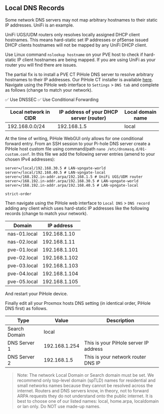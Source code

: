 <h2>Local DNS Records</h2>

Some network DNS servers may not map arbitrary hostnames to their static IP addresses. UniFi is an example.

UniFi UGS/UDM routers only resolves locally assigned DHCP client hostnames. This means hard-static set IP addresses or pfSense issued DHCP clients hostnames will not be mapped by any UniFi DHCP client.

Use Linux command `nslookup hostname` on your PVE host to check if hard-static IP client hostnames are being mapped. If you are using UniFi as your router you will find there are issues.

The partial fix is to install a PVE CT PiHole DNS server to resolve arbitrary hostnames to their IP addresses. Our PiHole CT installer is available [here](https://github.com/ahuacate/pve-homelab). Navigate using the PiHole web interface to `Settings` > `DNS tab` and complete as follows (change to match your network).

:white_check_mark: Use DNSSEC
:white_check_mark: Use Conditional Forwarding

|Local network in CIDR|IP address of your DHCP server (router)|Local domain name
|----|----|----
|192.168.0.0/24|192.168.1.5|local

At the time of writing, PiHole WebGUI only allows for one conditional forward entry. From an SSH session to your Pi-hole DNS server create a PiHole host custom file using command/path `nano /etc/dnsmasq.d/01-custom.conf`. In this file we add the following server entries (amend to your chosen IPv4 addresses):

```
server=/local/192.168.30.5 # LAN-vpngate-world
server=/local/192.168.40.5 # LAN-vpngate-local
server=/168.192.in-addr.arpa/192.168.1.5 # UniFi UGS/UDM router
server=/168.192.in-addr.arpa/192.168.30.5 # LAN-vpngate-world
server=/168.192.in-addr.arpa/192.168.40.5 # LAN-vpngate-local

strict-order
```

Then navigate using the PiHole web interface to `Local DNS` > `DNS record` adding any client which uses hard-static IP addresses like the following records (change to match your network).

|Domain|IP address
|----|----
|nas-01.local|192.168.1.10
|nas-02.local|192.168.1.11
|pve-01.local|192.168.1.101
|pve-02.local|192.168.1.102
|pve-03.local|192.168.1.103
|pve-04.local|192.168.1.104
|pve-05.local|192.168.1.105

And restart your PiHole device.

Finally edit all your Proxmox hosts DNS setting (in identical order, PiHole DNS first) as follows.

|Type|Value|Description
|----|----|----
|Search Domain|local
|DNS Server 1|192.168.1.254|This is your PiHole server IP address
|DNS Server 2|192.168.1.5|This is your network router DNS IP


> Note: The network Local Domain or Search domain must be set. We recommend only top-level domain (spTLD) names for residential and small networks names because they cannot be resolved across the internet. Routers and DNS servers know, in theory, not to forward ARPA requests they do not understand onto the public internet. It is best to choose one of our listed names: local, home.arpa, localdomain or lan only. Do NOT use made-up names.

